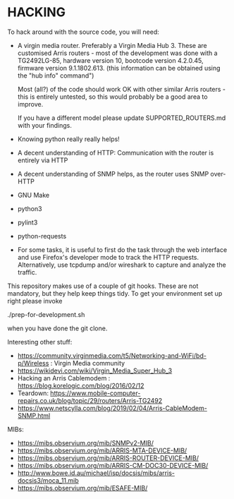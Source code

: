 HACKING
=======

To hack around with the source code, you will need:

- A virgin media router. Preferably a Virgin Media Hub 3. These are
  customised Arris routers - most of the development was done with a
  TG2492LG-85, hardware version 10, bootcode version 4.2.0.45,
  firmware version 9.1.1802.613.  (this information can be obtained
  using the "hub info" command")

  Most (all?) of the code should work OK with other similar Arris
  routers - this is entirely untested, so this would probably be a
  good area to improve.

  If you have a different model please update SUPPORTED_ROUTERS.md
  with your findings.

- Knowing python really really helps!

- A decent understanding of HTTP: Communication with the router is
  entirely via HTTP

- A decent understanding of SNMP helps, as the router uses SNMP
  over-HTTP

- GNU Make
- python3
- pylint3
- python-requests

- For some tasks, it is useful to first do the task through the web
  interface and use Firefox's developer mode to track the HTTP
  requests. Alternatively, use tcpdump and/or wireshark to capture and
  analyze the traffic.


This repository makes use of a couple of git hooks. These are not
mandatory, but they help keep things tidy. To get your environment set
up right please invoke

  ./prep-for-development.sh

when you have done the git clone.


Interesting other stuff:

- https://community.virginmedia.com/t5/Networking-and-WiFi/bd-p/Wireless : Virgin Media community
- https://wikidevi.com/wiki/Virgin_Media_Super_Hub_3
- Hacking an Arris Cablemodem : https://blog.korelogic.com/blog/2016/02/12
- Teardown: https://www.mobile-computer-repairs.co.uk/blog/topic/29/routers/Arris-TG2492
- https://www.netscylla.com/blog/2019/02/04/Arris-CableModem-SNMP.html


MIBs:
- https://mibs.observium.org/mib/SNMPv2-MIB/
- https://mibs.observium.org/mib/ARRIS-MTA-DEVICE-MIB/
- https://mibs.observium.org/mib/ARRIS-ROUTER-DEVICE-MIB/
- https://mibs.observium.org/mib/ARRIS-CM-DOC30-DEVICE-MIB/
- http://www.bowe.id.au/michael/isp/docsis/mibs/arris-docsis3/moca_11.mib
- https://mibs.observium.org/mib/ESAFE-MIB/
